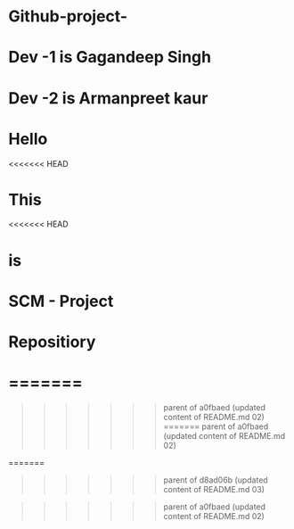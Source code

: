 # Github-project- 

# Dev -1 is Gagandeep Singh
# Dev -2 is Armanpreet kaur


# Hello
<<<<<<< HEAD
# This
<<<<<<< HEAD
# is
# SCM - Project
# Repositiory
=======
=======
>>>>>>> parent of a0fbaed (updated content of README.md 02)
=======
>>>>>>> parent of a0fbaed (updated content of README.md 02)
<!-- # This -->
=======
>>>>>>> parent of d8ad06b (updated content of README.md 03)
<!-- # is -->
<!-- # SCM - Project -->
<!-- # Repositiory -->
>>>>>>> parent of a0fbaed (updated content of README.md 02)

